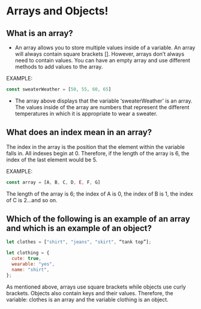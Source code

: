 # Arrays and Objects!

## What is an array?

- An array allows you to store multiple values inside of a variable. An array will always contain square brackets []. However, arrays don’t always need to contain values. You can have an empty array and use different methods to add values to the array.

EXAMPLE: 
```js
const sweaterWeather = [50, 55, 60, 65]
```
- The array above displays that the variable ‘sweaterWeather’ is an array. The values inside of the array are numbers that represent the different temperatures in which it is appropriate to wear a sweater.

## What does an index mean in an array?

The index in the array is the position that the element within the variable falls in. All indexes begin at 0. Therefore, if the length of the array is 6, the index of the last element would be 5.

EXAMPLE:
```js
const array = [A, B, C, D, E, F, G]
```

The length of the array is 6; the index of A is 0, the index of B is 1, the index of C is 2...and so on.

## Which of the following is an example of an array and which is an example of an object?

```js
let clothes = ["shirt", "jeans", "skirt", “tank top”];

let clothing = {
  cute: true,
  wearable: "yes",
  name: "shirt",
};
```
As mentioned above, arrays use square brackets while objects use curly brackets. Objects also contain keys and their values. Therefore, the variable: clothes is an array and the variable clothing is an object.